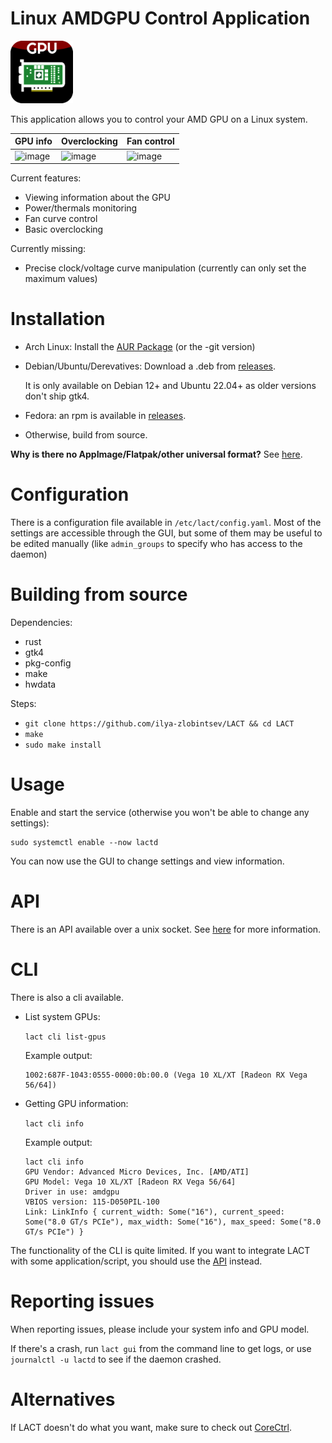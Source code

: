 # Linux AMDGPU Control Application

<img src="res/io.github.lact-linux.png" alt="icon" width="100"/>

This application allows you to control your AMD GPU on a Linux system.

| GPU info                                     | Overclocking                                 | Fan control                                 |
|----------------------------------------------|----------------------------------------------|---------------------------------------------|
|![image](https://user-images.githubusercontent.com/22796665/221357224-21163f94-1afd-4bb8-96bd-24f9ce1816ce.png)|![image](https://user-images.githubusercontent.com/22796665/221357297-9c03bcb5-0742-459b-bffb-9e75c93df25b.png)|![image](https://user-images.githubusercontent.com/22796665/221357332-6d26a65f-d522-4b04-86a8-c9820b334416.png)

Current features:

- Viewing information about the GPU
- Power/thermals monitoring
- Fan curve control
- Basic overclocking

Currently missing:
- Precise clock/voltage curve manipulation (currently can only set the maximum values)

# Installation

- Arch Linux: Install the [AUR Package](https://aur.archlinux.org/packages/lact/) (or the -git version)
- Debian/Ubuntu/Derevatives: Download a .deb from [releases](https://github.com/ilya-zlobintsev/LACT/releases/).

  It is only available on Debian 12+ and Ubuntu 22.04+ as older versions don't ship gtk4.
- Fedora: an rpm is available in [releases](https://github.com/ilya-zlobintsev/LACT/releases/).
- Otherwise, build from source.

**Why is there no AppImage/Flatpak/other universal format?**
See [here](./pkg/README.md).

# Configuration

There is a configuration file available in `/etc/lact/config.yaml`. Most of the settings are accessible through the GUI, but some of them may be useful to be edited manually (like `admin_groups` to specify who has access to the daemon)

# Building from source

Dependencies:
- rust
- gtk4
- pkg-config
- make
- hwdata

Steps:
- `git clone https://github.com/ilya-zlobintsev/LACT && cd LACT`
- `make`
- `sudo make install`

# Usage

Enable and start the service (otherwise you won't be able to change any settings):
```
sudo systemctl enable --now lactd
```
You can now use the GUI to change settings and view information.

# API
There is an API available over a unix socket. See [here](API.md) for more information.

# CLI

There is also a cli available.

- List system GPUs: 

    `lact cli list-gpus`

    Example output:

    ```
    1002:687F-1043:0555-0000:0b:00.0 (Vega 10 XL/XT [Radeon RX Vega 56/64])
    ```
- Getting GPU information:

    `lact cli info`

    Example output:

    ```
    lact cli info
    GPU Vendor: Advanced Micro Devices, Inc. [AMD/ATI]
    GPU Model: Vega 10 XL/XT [Radeon RX Vega 56/64]
    Driver in use: amdgpu
    VBIOS version: 115-D050PIL-100
    Link: LinkInfo { current_width: Some("16"), current_speed: Some("8.0 GT/s PCIe"), max_width: Some("16"), max_speed: Some("8.0 GT/s PCIe") }
    ```
    
The functionality of the CLI is quite limited. If you want to integrate LACT with some application/script, you should use the [API](API.md) instead.

# Reporting issues
 
When reporting issues, please include your system info and GPU model.
 
If there's a crash, run `lact gui` from the command line to get logs, or use `journalctl -u lactd` to see if the daemon crashed.
 

# Alternatives

If LACT doesn't do what you want, make sure to check out [CoreCtrl](https://gitlab.com/corectrl/corectrl).
